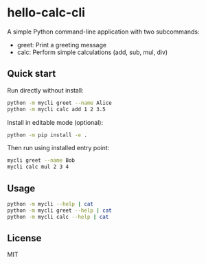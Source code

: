 # hello-calc-cli

A simple Python command-line application with two subcommands:

- greet: Print a greeting message
- calc: Perform simple calculations (add, sub, mul, div)

## Quick start

Run directly without install:

```bash
python -m mycli greet --name Alice
python -m mycli calc add 1 2 3.5
```

Install in editable mode (optional):

```bash
python -m pip install -e .
```

Then run using installed entry point:

```bash
mycli greet --name Bob
mycli calc mul 2 3 4
```

## Usage

```bash
python -m mycli --help | cat
python -m mycli greet --help | cat
python -m mycli calc --help | cat
```

## License

MIT
